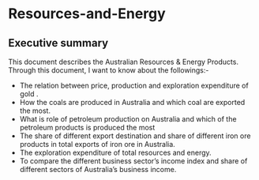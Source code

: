 # Resources-and-Energy
## Executive summary
This document describes the Australian Resources & Energy Products. Through this document, I want to know about the followings:-
- The relation between price, production and exploration expenditure of gold .
- How the coals are produced in Australia and which coal are exported the most.
- What is role of petroleum production on Australia and which of the petroleum products is produced the most
- The share of different export destination and share of different iron ore products in total exports of iron ore in Australia.
- The exploration expenditure of total resources and energy.
- To compare the different business sector’s income index and share of different sectors of  Australia’s business income.

